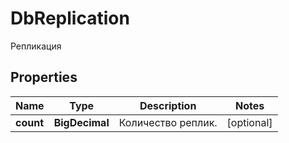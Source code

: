 

# DbReplication

Репликация

## Properties

| Name | Type | Description | Notes |
|------------ | ------------- | ------------- | -------------|
|**count** | **BigDecimal** | Количество реплик. |  [optional] |



